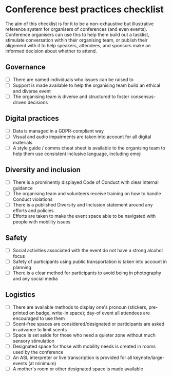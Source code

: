 # Conference best practices checklist
The aim of this checklist is for it to be a non-exhaustive but illustrative reference system for organisers of conferences (and even events). Conference organisers can use this to help them build out a tasklist, stimulate conversation within their organising team, or publish their alignment with it to help speakers, attendees, and sponsors make an informed decision about whether to attend.

## Governance
- [ ] There are named individuals who issues can be raised to
- [ ] Support is made available to help the organising team build an ethical and diverse event
- [ ] The organising team is diverse and structured to foster consensus-driven decisions

## Digital practices
- [ ] Data is managed in a GDPR-compliant way
- [ ] Visual and audio impairments are taken into account for all digital materials
- [ ] A style guide / comms cheat sheet is available to the organising team to help them use consistent inclusive language, including emoji

## Diversity and inclusion
- [ ] There is a prominently displayed Code of Conduct with clear internal guidance
- [ ] The organising team and volunteers receive training on how to handle Conduct violations
- [ ] There is a published Diversity and Inclusion statement around any efforts and policies
- [ ] Efforts are taken to make the event space able to be navigated with people with mobility issues

## Safety
- [ ] Social activities associated with the event do not have a strong alcohol focus
- [ ] Safety of participants using public transportation is taken into account in planning
- [ ] There is a clear method for participants to avoid being in photography and any social media

## Logistics
- [ ] There are available methods to display one's pronoun (stickers, pre-printed on badge, write-in space); day-of event all attendees are encouraged to use them
- [ ] Scent-free spaces are considered/designated or participants are asked in advance to limit scents
- [ ] Space is set aside for those who need a quieter zone without much sensory stimulation
- [ ] Designated space for those with mobility needs is created in rooms used by the conference
- [ ] An ASL interpreter or live transcription is provided for all keynote/large-events (at minimum)
- [ ] A mother's room or other designated space is made available
